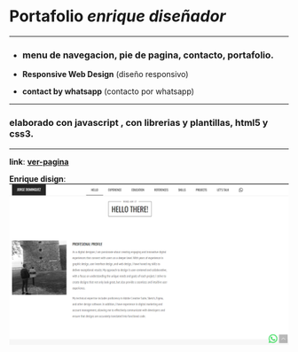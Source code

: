 # Portafolio _enrique diseñador_

---

- ### menu de navegacion, pie de pagina, contacto, portafolio.

* **Responsive Web Design** (diseño responsivo)

* **contact by whatsapp** (contacto por whatsapp)

---

### elaborado con javascript , con librerias y plantillas, html5 y css3.

---

**link**: [**ver-pagina**](http://jorgedominguez.design/)

**Enrique disign**: ![imagen-portada-memo](./_content/portfolio/memo.png)
